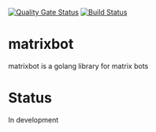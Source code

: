 [![Quality Gate Status](https://sonarcloud.io/api/project_badges/measure?project=steffenfritz_matrixbot&metric=alert_status)](https://sonarcloud.io/dashboard?id=steffenfritz_matrixbot)
[![Build Status](https://travis-ci.org/steffenfritz/matrixbot.svg?branch=master)](https://travis-ci.org/steffenfritz/matrixbot)

# matrixbot
matrixbot is a golang library for matrix bots

# Status

In development
